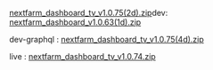 [nextfarm_dashboard_tv_v1.0.75(2d).zip](https://github.com/user-attachments/files/17957559/nextfarm_dashboard_tv_v1.0.75.2d.zip)dev: [nextfarm_dashboard_v1.0.63(1d).zip](https://github.com/user-attachments/files/17675247/nextfarm_dashboard_v1.0.63.1d.zip)




dev-graphql : [nextfarm_dashboard_tv_v1.0.75(4d).zip](https://github.com/user-attachments/files/17965589/nextfarm_dashboard_tv_v1.0.75.4d.zip)


live : [nextfarm_dashboard_tv_v1.0.74.zip](https://github.com/user-attachments/files/17931758/nextfarm_dashboard_tv_v1.0.74.zip)
